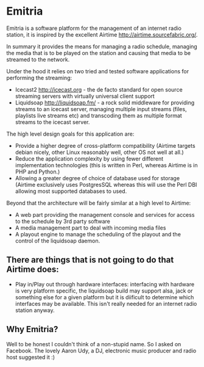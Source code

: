 Emitria
=======

Emitria is a software platform for the management of an internet radio station,  it is inspired by the excellent Airtime http://airtime.sourcefabric.org/.

In summary it provides the means for managing a radio schedule, managing the media that is to be played on the station and causing that media to be streamed to the network.

Under the hood it relies on two tried and tested software applications for performing the streaming:


*	Icecast2 <http://icecast.org> - the de facto standard for open source streaming servers with virtually universal client support
*	Liquidsoap <http://liquidsoap.fm/> - a rock solid middleware for providing streams to an icecast server, managing multiple input streams (files, playlists live streams etc) and transcoding them as multiple format streams to the icecast server.

The high level design goals for this application are:

*	Provide a higher degree of cross-platform compatibility (Airtime targets debian nicely, other Linux reasonably well, other OS not well at all.)
*	Reduce the application complexity by using fewer different implementation technologies (this is written in Perl, whereas Airtime is in PHP and Python.)
*	Allowing a greater degree of choice of database used for storage (Airtime exclusively uses PostgresSQL whereas this will use the Perl DBI allowing most supported databases to used.

Beyond that the architecture will be fairly similar at a high level to Airtime:

*	A web part providing the management console and services for access to the schedule by 3rd party software
*	A media management part to deal with incoming media files
*	A playout engine to manage the scheduling of the playout and the control of the liquidsoap daemon.

There are things that is not going to do that Airtime does:
-----------------------------------------------------------

*	Play in/Play out through hardware interfaces:  interfacing with hardware is very platform specific, the liquidsoap build may support alsa, jack or something else for a given platform but it is diificult to determine which interfaces may be available.  This isn't really needed for an internet radio station anyway.


Why Emitria?
------------

Well to be honest I couldn't think of a non-stupid name.  So I asked on Facebook.  The lovely Aaron Udy, a DJ, electronic music producer and radio host suggested it :)


		
